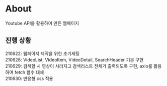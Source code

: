 <h1>About</h1>
Youtube API를 활용하여 만든 웹페이지 <br />
<h2>진행 상황</h2>
210622: 웹페이지 제작을 위한 초기세팅 <br />
210628: VideoList, VideoItem, VideoDetail, SearchHeader 기본 구현 <br />
210629: 검색할 시 영상이 사라지고 검색리스트 전체가 출력되도록 구현, axio를 활용하여 fetch 함수 대체 <br />
210630: 반응형 css 적용
